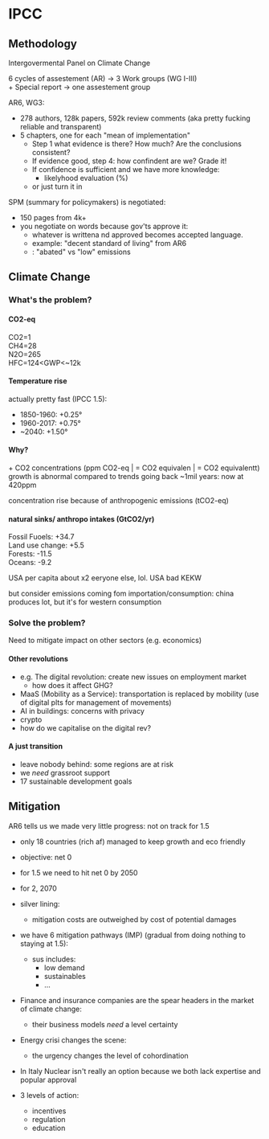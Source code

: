 # IPCC

## Methodology
Intergovermental Panel on Climate Change  

6 cycles of assestement (AR) -> 3 Work groups (WG I-III)  
\+ Special report -> one assestement group  

AR6, WG3:  
- 278 authors, 128k papers, 592k review comments (aka pretty fucking reliable and transparent)
- 5 chapters, one for each "mean of implementation"
  - Step 1 what evidence is there? How much? Are the conclusions consistent?
  - If evidence good, step 4: how confindent are we? Grade it!
  - If confidence is sufficient and we have more knowledge:
    - likelyhood evaluation (%)
  - or just turn it in


SPM (summary for policymakers) is negotiated:  
- 150 pages from 4k+
- you negotiate on words because gov'ts approve it: 
  - whatever is writtena nd approved becomes accepted language.
  - example: "decent standard of living" from AR6
  - : "abated" vs "low" emissions


## Climate Change

### What's the problem?

#### CO2-eq
CO2=1  
CH4=28  
N2O=265  
HFC=124<GWP<~12k  

#### Temperature rise
actually pretty fast (IPCC 1.5):  
- 1850-1960: +0.25°
- 1960-2017: +0.75°
- ~2040: +1.50°

#### Why?
\+ CO2 concentrations (ppm CO2-eq | = CO2 equivalen | = CO2 equivalentt)  
growth is abnormal compared to trends going back ~1mil years: now at 420ppm  

concentration rise because of anthropogenic emissions (tCO2-eq)

#### natural sinks/ anthropo intakes (GtCO2/yr)
Fossil Fuoels: +34.7  
Land use change: +5.5  
Forests: -11.5  
Oceans: -9.2  

USA per capita about x2 eeryone else, lol. USA bad KEKW

but consider emissions coming fom importation/consumption: china produces  lot, but it's for western consumption


### Solve the problem? 

Need to mitigate impact on other sectors (e.g. economics)

#### Other revolutions
- e.g. The digital revolution: create new issues on employment market
  - how does it affect GHG?
- MaaS (Mobility as a Service): transportation is replaced by mobility (use of digital plts for management of movements)
- AI in buildings: concerns with privacy
- crypto
- how do we capitalise on the digital rev?

#### A just transition
- leave nobody behind: some regions are at risk
- we *need* grassroot support
- 17 sustainable development goals

## Mitigation

AR6 tells us we made very little progress: not on track for 1.5
- only 18 countries (rich af) managed to keep growth and eco friendly
- objective: net 0
- for 1.5 we need to hit net 0 by 2050
- for 2, 2070
- silver lining:
  - mitigation costs are outweighed by cost of potential damages
- we have 6 mitigation pathways (IMP) (gradual from doing nothing to staying at 1.5):
  - sus includes:
    - low demand
    - sustainables
    - ...
- Finance and insurance companies are the spear headers in the market of climate change:
  - their business models *need* a level certainty
- Energy crisi changes the scene:
  - the urgency changes the level of cohordination
- In Italy Nuclear isn't really an option because we both lack expertise and popular approval


- 3 levels of action:
  - incentives
  - regulation
  - education
